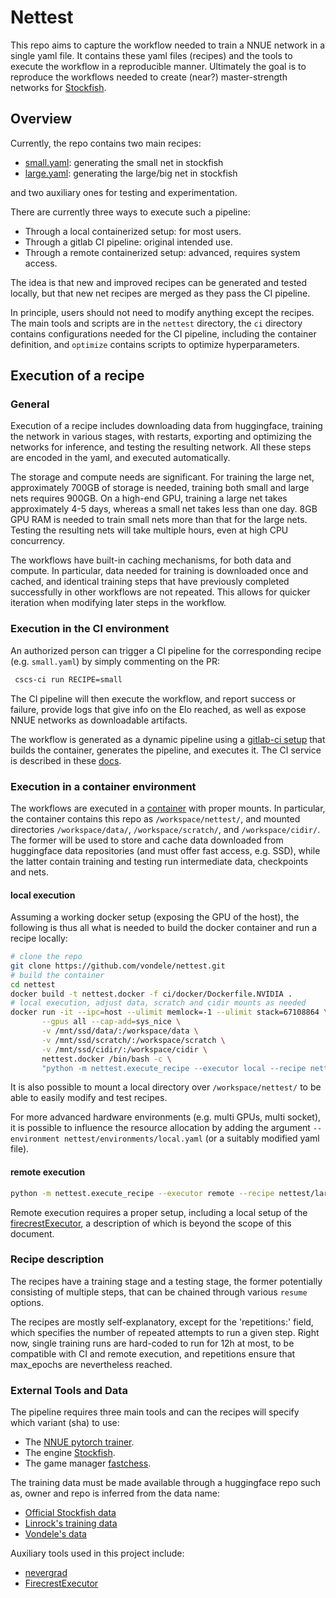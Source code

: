 # Nettest

This repo aims to capture the workflow needed to train a NNUE network in a
single yaml file. It contains these yaml files (recipes) and the tools to
execute the workflow in a reproducible manner. Ultimately the goal is to
reproduce the workflows needed to create (near?) master-strength networks for
[Stockfish](https://github.com/official-stockfish/Stockfish).

## Overview

Currently, the repo contains two main recipes:

* [small.yaml](small.yaml): generating the small net in stockfish
* [large.yaml](large.yaml): generating the large/big net in stockfish

and two auxiliary ones for testing and experimentation.

There are currently three ways to execute such a pipeline:

* Through a local containerized setup: for most users.
* Through a gitlab CI pipeline: original intended use.
* Through a remote containerized setup: advanced, requires system access.

The idea is that new and improved recipes can be generated and tested locally,
but that new net recipes are merged as they pass the CI pipeline.

In principle, users should not need to modify anything except the recipes.
The main tools and scripts are in the `nettest` directory, the `ci` directory
contains configurations needed for the CI pipeline, including the container
definition, and `optimize` contains scripts to optimize hyperparameters.

## Execution of a recipe

### General

Execution of a recipe includes downloading data from huggingface, training the
network in various stages, with restarts, exporting and optimizing the networks
for inference, and testing the resulting network. All these steps are encoded
in the yaml, and executed automatically.

The storage and compute needs are significant. For training the large net,
approximately 700GB of storage is needed, training both small and large nets
requires 900GB. On a high-end GPU, training a large net takes approximately 4-5
days, whereas a small net takes less than one day. 8GB GPU RAM is needed to
train small nets more than that for the large nets. Testing the resulting nets
will take multiple hours, even at high CPU concurrency.

The workflows have built-in caching mechanisms, for both data and compute. In
particular, data needed for training is downloaded once and cached, and
identical training steps that have previously completed successfully in other
workflows are not repeated. This allows for quicker iteration when modifying
later steps in the workflow.

### Execution in the CI environment

An authorized person can trigger a CI pipeline for the corresponding recipe
(e.g. `small.yaml`) by simply commenting on the PR:

```txt
 cscs-ci run RECIPE=small
```

The CI pipeline will then execute the workflow, and report success or failure,
provide logs that give info on the Elo reached, as well as expose NNUE networks
as downloadable artifacts.

The workflow is generated as a dynamic pipeline using a [gitlab-ci
setup](ci/cscs.yml) that builds the container, generates the pipeline, and
executes it. The CI service is described in these [docs](https://docs.cscs.ch/services/cicd/).

### Execution in a container environment

The workflows are executed in a [container](ci/docker/Dockerfile.NVIDIA) with
proper mounts. In particular, the container contains this repo as
`/workspace/nettest/`, and mounted directories `/workspace/data/`,
`/workspace/scratch/`, and `/workspace/cidir/`. The former will be used to store
and cache data downloaded from huggingface data repositories (and must offer
fast access, e.g. SSD), while the latter contain training and testing run
intermediate data, checkpoints and nets.

#### local execution

Assuming a working docker setup (exposing the GPU of the host), the following
is thus all what is needed to build the docker container and run a recipe
locally:

```bash
# clone the repo
git clone https://github.com/vondele/nettest.git
# build the container
cd nettest
docker build -t nettest.docker -f ci/docker/Dockerfile.NVIDIA .
# local execution, adjust data, scratch and cidir mounts as needed
docker run -it --ipc=host --ulimit memlock=-1 --ulimit stack=67108864 \
       --gpus all --cap-add=sys_nice \
       -v /mnt/ssd/data/:/workspace/data \
       -v /mnt/ssd/scratch/:/workspace/scratch \
       -v /mnt/ssd/cidir/:/workspace/cidir \
       nettest.docker /bin/bash -c \
       "python -m nettest.execute_recipe --executor local --recipe nettest/testing.yaml"
```

It is also possible to mount a local directory over `/workspace/nettest/` to be
able to easily modify and test recipes.

For more advanced hardware environments (e.g. multi GPUs, multi socket), it is
possible to influence the resource allocation by adding the argument
`--environment nettest/environments/local.yaml` (or a suitably modified yaml
file).

#### remote execution

```bash
python -m nettest.execute_recipe --executor remote --recipe nettest/large.yaml
```

Remote execution requires a proper setup, including a
local setup of the
[firecrestExecutor](https://github.com/vondele/firecrest-executor), a
description of which is beyond the scope of this document.

### Recipe description

The recipes have a training stage and a testing stage, the former potentially
consisting of multiple steps, that can be chained through various `resume`
options.

The recipes are mostly self-explanatory, except for the 'repetitions:' field,
which specifies the number of repeated attempts to run a given step. Right now,
single training runs are hard-coded to run for 12h at most, to be compatible with CI
and remote execution, and repetitions ensure that max_epochs are nevertheless
reached.

### External Tools and Data

The pipeline requires three main tools and can the recipes will specify which
variant (sha) to use:

* The [NNUE pytorch trainer](https://github.com/official-stockfish/nnue-pytorch).
* The engine [Stockfish](https://github.com/official-stockfish/Stockfish).
* The game manager [fastchess](https://github.com/Disservin/fastchess).

The training data must be made available through a huggingface repo such as,
owner and repo is inferred from the data name:

* [Official Stockfish data](https://huggingface.co/datasets/official-stockfish/)
* [Linrock's training data](https://huggingface.co/datasets/linrock/)
* [Vondele's data](https://huggingface.co/datasets/vondele/)

Auxiliary tools used in this project include:

* [nevergrad](https://github.com/FacebookResearch/Nevergrad)
* [FirecrestExecutor](https://github.com/vondele/firecrest-executor)
